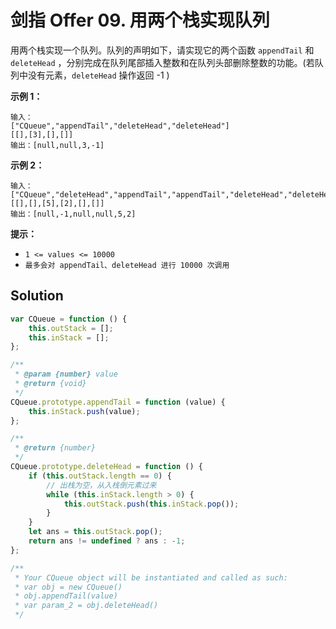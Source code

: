 # 剑指 Offer 09. 用两个栈实现队列

用两个栈实现一个队列。队列的声明如下，请实现它的两个函数 `appendTail` 和 `deleteHead` ，分别完成在队列尾部插入整数和在队列头部删除整数的功能。(若队列中没有元素，`deleteHead` 操作返回 -1 )

**示例 1：**

```
输入：
["CQueue","appendTail","deleteHead","deleteHead"]
[[],[3],[],[]]
输出：[null,null,3,-1]
```

**示例 2：**

```
输入：
["CQueue","deleteHead","appendTail","appendTail","deleteHead","deleteHead"]
[[],[],[5],[2],[],[]]
输出：[null,-1,null,null,5,2]
```

**提示：**

-   `1 <= values <= 10000`
-   `最多会对 appendTail、deleteHead 进行 10000 次调用`

## Solution

```js
var CQueue = function () {
    this.outStack = [];
    this.inStack = [];
};

/**
 * @param {number} value
 * @return {void}
 */
CQueue.prototype.appendTail = function (value) {
    this.inStack.push(value);
};

/**
 * @return {number}
 */
CQueue.prototype.deleteHead = function () {
    if (this.outStack.length == 0) {
        // 出栈为空，从入栈倒元素过来
        while (this.inStack.length > 0) {
            this.outStack.push(this.inStack.pop());
        }
    }
    let ans = this.outStack.pop();
    return ans != undefined ? ans : -1;
};

/**
 * Your CQueue object will be instantiated and called as such:
 * var obj = new CQueue()
 * obj.appendTail(value)
 * var param_2 = obj.deleteHead()
 */
```
